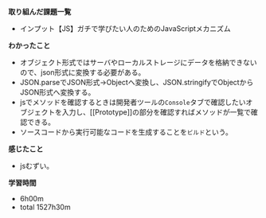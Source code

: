 **取り組んだ課題一覧**
* インプット【JS】ガチで学びたい人のためのJavaScriptメカニズム

**わかったこと**
* オブジェクト形式ではサーバやローカルストレージにデータを格納できないので、json形式に変換する必要がある。
* JSON.parseでJSON形式→Objectへ変換し、JSON.stringifyでObjectからJSON形式へ変換する。
* jsでメソッドを確認するときは開発者ツールの`Console`タブで確認したいオブジェクトを入力し、[[Prototype]]の部分を確認すればメソッドが一覧で確認できる。
* ソースコードから実行可能なコードを生成することを`ビルド`という。

**感じたこと**
* jsむずい。

**学習時間**
* 6h00m
 * total 1527h30m
